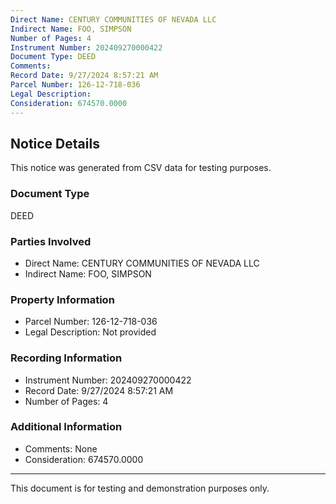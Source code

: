 ```yaml
---
Direct Name: CENTURY COMMUNITIES OF NEVADA LLC
Indirect Name: FOO, SIMPSON
Number of Pages: 4
Instrument Number: 202409270000422
Document Type: DEED
Comments: 
Record Date: 9/27/2024 8:57:21 AM
Parcel Number: 126-12-718-036
Legal Description: 
Consideration: 674570.0000
---
```


## Notice Details

This notice was generated from CSV data for testing purposes.

### Document Type
DEED

### Parties Involved
- Direct Name: CENTURY COMMUNITIES OF NEVADA LLC
- Indirect Name: FOO, SIMPSON

### Property Information
- Parcel Number: 126-12-718-036
- Legal Description: Not provided

### Recording Information
- Instrument Number: 202409270000422
- Record Date: 9/27/2024 8:57:21 AM
- Number of Pages: 4

### Additional Information
- Comments: None
- Consideration: 674570.0000

---

This document is for testing and demonstration purposes only.
